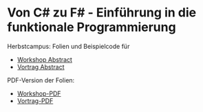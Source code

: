 # Von C# zu F# - Einführung in die funktionale Programmierung

Herbstcampus: Folien und Beispielcode für

- [Workshop Abstract](https://www.herbstcampus.de/lecture.php?id=8769&source=0)
- [Vortrag Abstract](https://www.herbstcampus.de/lecture.php?id=8768&source=0)

PDF-Version der Folien:

- [Workshop-PDF](./slides/pdf/herbstcampus2019-fp-workshop.pdf)
- [Vortrag-PDF](./slides/pdf/herbstcampus2019-fp-vortrag.pdf)
